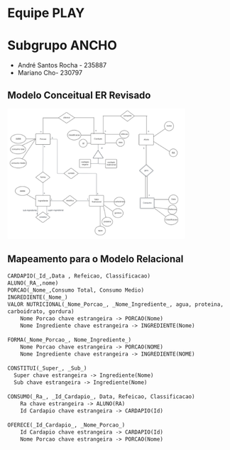 # Equipe PLAY

# Subgrupo ANCHO
* André Santos Rocha - 235887
* Mariano Cho- 230797


## Modelo Conceitual ER Revisado

<img src="images/ER_lab03.png" width="400px" height="auto">


## Mapeamento para o Modelo Relacional
~~~
CARDAPIO(_Id_,Data , Refeicao, Classificacao)
ALUNO(_RA_,nome)
PORCAO(_Nome_,Consumo Total, Consumo Medio)
INGREDIENTE(_Nome_)
VALOR NUTRICIONAL(_Nome_Porcao_, _Nome_Ingrediente_, agua, proteina, carboidrato, gordura)
	Nome Porcao chave estrangeira -> PORCAO(Nome)
	Nome Ingrediente chave estrangeira -> INGREDIENTE(Nome)

FORMA(_Nome_Porcao_, Nome_Ingrediente_)
	Nome Porcao chave estrangeira -> PORCAO(NOME)
	Nome Ingrediente chave estrangeira -> INGREDIENTE(NOME)

CONSTITUI(_Super_, _Sub_)
  Super chave estrangeira -> Ingrediente(Nome)
  Sub chave estrangeira -> Ingrediente(Nome)

CONSUMO(_Ra_, _Id_Cardapio_, Data, Refeicao, Classificacao)
	Ra chave estrangeira -> ALUNO(RA)
	Id Cardapio chave estrangeira -> CARDAPIO(Id)

OFERECE(_Id_Cardapio_, _Nome_Porcao_)
	Id Cardapio chave estrangeira -> CARDAPIO(Id)
	Nome Porcao chave estrangeira -> PORCAO(Nome)
~~~
